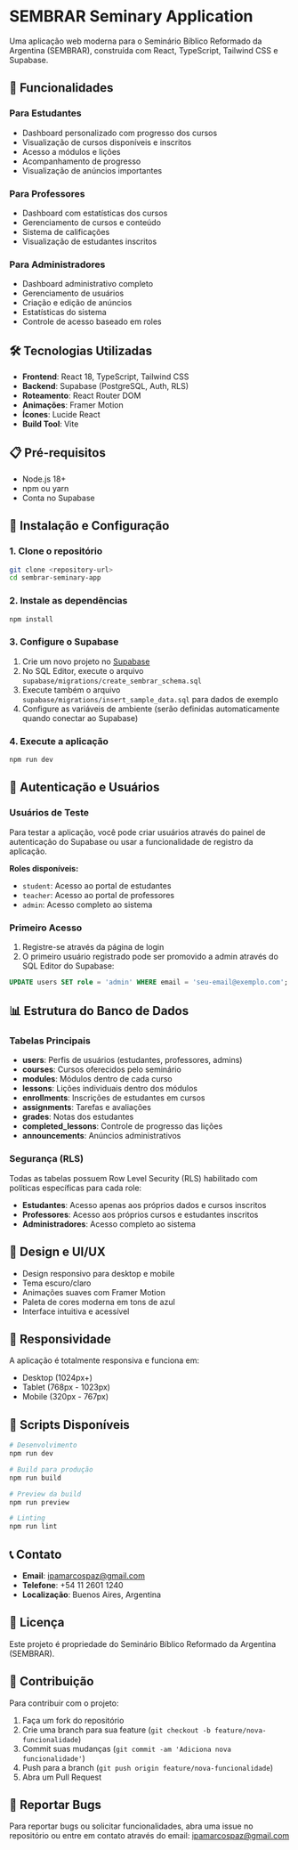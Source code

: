 # SEMBRAR Seminary Application

Uma aplicação web moderna para o Seminário Bíblico Reformado da Argentina (SEMBRAR), construída com React, TypeScript, Tailwind CSS e Supabase.

## 🚀 Funcionalidades

### Para Estudantes
- Dashboard personalizado com progresso dos cursos
- Visualização de cursos disponíveis e inscritos
- Acesso a módulos e lições
- Acompanhamento de progresso
- Visualização de anúncios importantes

### Para Professores
- Dashboard com estatísticas dos cursos
- Gerenciamento de cursos e conteúdo
- Sistema de calificações
- Visualização de estudantes inscritos

### Para Administradores
- Dashboard administrativo completo
- Gerenciamento de usuários
- Criação e edição de anúncios
- Estatísticas do sistema
- Controle de acesso baseado em roles

## 🛠️ Tecnologias Utilizadas

- **Frontend**: React 18, TypeScript, Tailwind CSS
- **Backend**: Supabase (PostgreSQL, Auth, RLS)
- **Roteamento**: React Router DOM
- **Animações**: Framer Motion
- **Ícones**: Lucide React
- **Build Tool**: Vite

## 📋 Pré-requisitos

- Node.js 18+ 
- npm ou yarn
- Conta no Supabase

## 🔧 Instalação e Configuração

### 1. Clone o repositório
```bash
git clone <repository-url>
cd sembrar-seminary-app
```

### 2. Instale as dependências
```bash
npm install
```

### 3. Configure o Supabase

1. Crie um novo projeto no [Supabase](https://supabase.com)
2. No SQL Editor, execute o arquivo `supabase/migrations/create_sembrar_schema.sql`
3. Execute também o arquivo `supabase/migrations/insert_sample_data.sql` para dados de exemplo
4. Configure as variáveis de ambiente (serão definidas automaticamente quando conectar ao Supabase)

### 4. Execute a aplicação
```bash
npm run dev
```

## 🔐 Autenticação e Usuários

### Usuários de Teste

Para testar a aplicação, você pode criar usuários através do painel de autenticação do Supabase ou usar a funcionalidade de registro da aplicação.

**Roles disponíveis:**
- `student`: Acesso ao portal de estudantes
- `teacher`: Acesso ao portal de professores  
- `admin`: Acesso completo ao sistema

### Primeiro Acesso

1. Registre-se através da página de login
2. O primeiro usuário registrado pode ser promovido a admin através do SQL Editor do Supabase:
```sql
UPDATE users SET role = 'admin' WHERE email = 'seu-email@exemplo.com';
```

## 📊 Estrutura do Banco de Dados

### Tabelas Principais

- **users**: Perfis de usuários (estudantes, professores, admins)
- **courses**: Cursos oferecidos pelo seminário
- **modules**: Módulos dentro de cada curso
- **lessons**: Lições individuais dentro dos módulos
- **enrollments**: Inscrições de estudantes em cursos
- **assignments**: Tarefas e avaliações
- **grades**: Notas dos estudantes
- **completed_lessons**: Controle de progresso das lições
- **announcements**: Anúncios administrativos

### Segurança (RLS)

Todas as tabelas possuem Row Level Security (RLS) habilitado com políticas específicas para cada role:

- **Estudantes**: Acesso apenas aos próprios dados e cursos inscritos
- **Professores**: Acesso aos próprios cursos e estudantes inscritos
- **Administradores**: Acesso completo ao sistema

## 🎨 Design e UI/UX

- Design responsivo para desktop e mobile
- Tema escuro/claro
- Animações suaves com Framer Motion
- Paleta de cores moderna em tons de azul
- Interface intuitiva e acessível

## 📱 Responsividade

A aplicação é totalmente responsiva e funciona em:
- Desktop (1024px+)
- Tablet (768px - 1023px)
- Mobile (320px - 767px)

## 🔄 Scripts Disponíveis

```bash
# Desenvolvimento
npm run dev

# Build para produção
npm run build

# Preview da build
npm run preview

# Linting
npm run lint
```

## 📞 Contato

- **Email**: ipamarcospaz@gmail.com
- **Telefone**: +54 11 2601 1240
- **Localização**: Buenos Aires, Argentina

## 📄 Licença

Este projeto é propriedade do Seminário Bíblico Reformado da Argentina (SEMBRAR).

## 🤝 Contribuição

Para contribuir com o projeto:

1. Faça um fork do repositório
2. Crie uma branch para sua feature (`git checkout -b feature/nova-funcionalidade`)
3. Commit suas mudanças (`git commit -am 'Adiciona nova funcionalidade'`)
4. Push para a branch (`git push origin feature/nova-funcionalidade`)
5. Abra um Pull Request

## 🐛 Reportar Bugs

Para reportar bugs ou solicitar funcionalidades, abra uma issue no repositório ou entre em contato através do email: ipamarcospaz@gmail.com